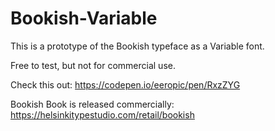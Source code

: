 # Bookish-Variable

This is a prototype of the Bookish typeface as a Variable font.

Free to test, but not for commercial use.

Check this out:
https://codepen.io/eeropic/pen/RxzZYG

Bookish Book is released commercially:
https://helsinkitypestudio.com/retail/bookish
